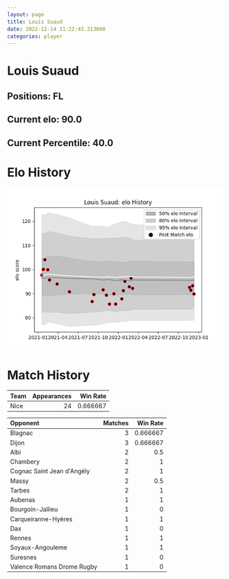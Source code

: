 ```yaml
---  
layout: page  
title: Louis Suaud  
date: 2022-12-14 11:22:43.313608  
categories: player  
---
```

# Louis Suaud

## Positions: FL

## Current elo: 90.0

## Current Percentile: 40.0

# Elo History


![elo history](history_LouisSuaud.png)
# Match History


| Team   |   Appearances |   Win Rate |
|:-------|--------------:|-----------:|
| Nice   |            24 |   0.666667 |

| Opponent                   |   Matches |   Win Rate |
|:---------------------------|----------:|-----------:|
| Blagnac                    |         3 |   0.666667 |
| Dijon                      |         3 |   0.666667 |
| Albi                       |         2 |   0.5      |
| Chambery                   |         2 |   1        |
| Cognac Saint Jean d'Angély |         2 |   1        |
| Massy                      |         2 |   0.5      |
| Tarbes                     |         2 |   1        |
| Aubenas                    |         1 |   1        |
| Bourgoin-Jallieu           |         1 |   0        |
| Carqueiranne-Hyères        |         1 |   1        |
| Dax                        |         1 |   0        |
| Rennes                     |         1 |   1        |
| Soyaux-Angouleme           |         1 |   1        |
| Suresnes                   |         1 |   0        |
| Valence Romans Drome Rugby |         1 |   0        |